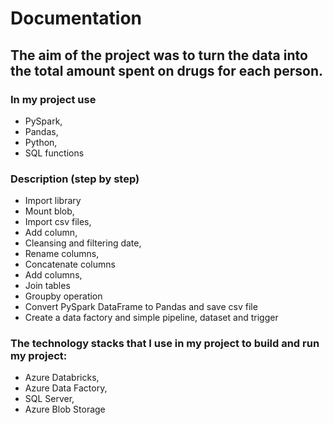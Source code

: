 # Documentation
## The aim of the project was to turn the data into the total amount spent on drugs for each person.
### In my project use 
- PySpark, 
- Pandas, 
- Python, 
- SQL functions

### Description (step by step)
- Import library
- Mount blob,
- Import  csv files,
- Add column,
- Cleansing and filtering date,
- Rename columns,
- Concatenate columns
- Add columns,
- Join tables
- Groupby operation
- Convert PySpark DataFrame to Pandas and save csv file
- Create a data factory and simple pipeline, dataset and trigger
       
### The technology stacks that I use in my project to build and run my project:
- Azure Databricks, 
- Azure Data Factory, 
- SQL Server, 
- Azure Blob Storage
